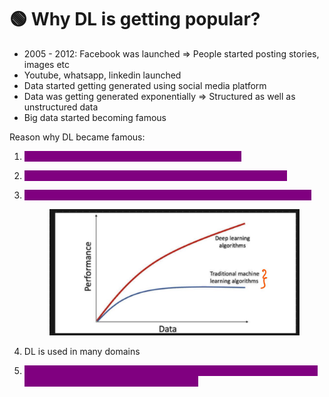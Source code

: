 # 🟢 Why DL is getting popular?

* 2005 - 2012: Facebook was launched ⇒ People started posting stories, images etc
* Youtube, whatsapp, linkedin launched
* Data started getting generated using social media platform
* Data was getting generated exponentially ⇒  Structured as well as unstructured data
* Big data started becoming famous



Reason why DL became famous:

1. <mark style="color:purple;background-color:purple;">**Hardware requirements ⇒ GPUs cost is decreasing**</mark>
2. <mark style="color:purple;background-color:purple;">**Huge amount of data is generated ⇒  DL models performs well**</mark>
3.  <mark style="color:purple;background-color:purple;">**New DL algorithm is able to give better performance with huge data**</mark>

    <figure><img src=".gitbook/assets/image (1) (1) (1) (1).png" alt=""><figcaption></figcaption></figure>
4. DL is used in many domains
5. <mark style="color:purple;background-color:purple;">**Opensource frameworks like tensorflow, pytorch ⇒  good community support and more research continuously**</mark>
